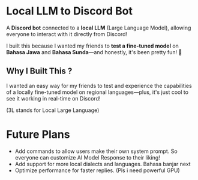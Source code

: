 # Local LLM to Discord Bot

A **Discord bot** connected to a **local LLM** (Large Language Model), allowing everyone to interact with it directly from Discord!  

I built this because I wanted my friends to **test a fine-tuned model** on **Bahasa Jawa** and **Bahasa Sunda**—and honestly, it's been pretty fun! 🎉

## Why I Built This ?
I wanted an easy way for my friends to test and experience the capabilities of a locally fine-tuned model on regional languages—plus, it's just cool to see it working in real-time on Discord!

(3L stands for Local Large Language)

# Future Plans
- Add commands to allow users make their own system prompt. So everyone can customize AI Model Response to their liking!
- Add support for more local dialects and languages. Bahasa banjar next
- Optimize performance for faster replies. (Pls i need powerful GPU)